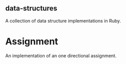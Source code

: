 ## data-structures
A collection of data structure implementations in Ruby.

# Assignment
An implementation of an one directional assignment.
